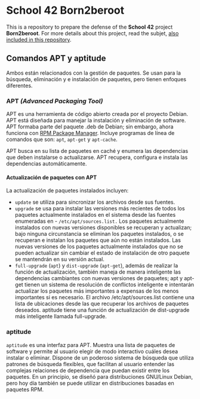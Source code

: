 # School 42 Born2beroot
This is a repository to prepare the defense of the __School 42__ project __Born2beroot__.
For more details about this project, read the subjet, [also included in this repository](https://github.com/PublioElio/School-42-Born2beroot/blob/main/Born2beRoot.es.subject.pdf).

## Comandos APT y aptitude
Ambos están relacionados con la gestión de paquetes. Se usan para la búsqueda, eliminación y e instalación de paquetes, pero tienen enfoques diferentes.

### APT *(Advanced Packaging Tool)*
APT es una herramienta de código abierto creada por el proyecto Debian. APT está diseñada para manejar la instalación y eliminación de software. APT formaba parte del paquete .deb de Debian; sin embargo, ahora funciona con [RPM Package Manager](https://rpm.org/). Incluye programas de línea de comandos que son: `apt`, `apt-get` y `apt-cache`.

APT busca en su lista de paquetes en caché y enumera las dependencias que deben instalarse o actualizarse. APT recupera, configura e instala las dependencias automáticamente.

#### Actualización de paquetes con APT

La actualización de paquetes instalados incluyen:

- `update` se utiliza para sincronizar los archivos desde sus fuentes.
- `upgrade` se usa para instalar las versiones más recientes de todos los paquetes actualmente instalados en el sistema desde las fuentes enumeradas en - `/etc/apt/sources.list.` Los paquetes actualmente instalados con nuevas versiones disponibles se recuperan y actualizan; bajo ninguna circunstancia se eliminan los paquetes instalados, o se recuperan e instalan los paquetes que aún no están instalados. Las nuevas versiones de los paquetes actualmente instalados que no se pueden actualizar sin cambiar el estado de instalación de otro paquete se mantendrán en su versión actual.
- `full-upgrade` (`apt`) y `dist-upgrade` (`apt-get`), además de realizar la función de actualización, también maneja de manera inteligente las dependencias cambiantes con nuevas versiones de paquetes; apt y apt-get tienen un sistema de resolución de conflictos inteligente e intentarán actualizar los paquetes más importantes a expensas de los menos importantes si es necesario. El archivo /etc/apt/sources.list contiene una lista de ubicaciones desde las que recuperar los archivos de paquetes deseados. aptitude tiene una función de actualización de dist-upgrade más inteligente llamada full-upgrade.

### aptitude 
`aptitude` es una interfaz para APT. Muestra una lista de paquetes de software y permite al usuario elegir de modo interactivo cuáles desea instalar o eliminar. Dispone de un poderoso sistema de búsqueda que utiliza patrones de búsqueda flexibles, que facilitan al usuario entender las complejas relaciones de dependencia que puedan existir entre los paquetes. En un principio, se diseñó para distribuciones GNU/Linux Debian, pero hoy día también se puede utilizar en distribuciones basadas en paquetes RPM.
